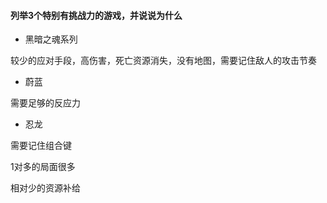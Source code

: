 #### 列举3个特别有挑战力的游戏，并说说为什么

* 黑暗之魂系列

较少的应对手段，高伤害，死亡资源消失，没有地图，需要记住敌人的攻击节奏



* 蔚蓝

需要足够的反应力



* 忍龙

需要记住组合键

1对多的局面很多

相对少的资源补给